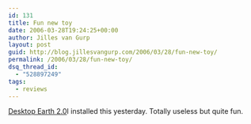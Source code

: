 ```yaml
---
id: 131
title: Fun new toy
date: 2006-03-28T19:24:25+00:00
author: Jilles van Gurp
layout: post
guid: http://blog.jillesvangurp.com/2006/03/28/fun-new-toy/
permalink: /2006/03/28/fun-new-toy/
dsq_thread_id:
  - "528897249"
tags:
  - reviews
---
```

[Desktop Earth 2.0](http://codefromthe70s.org/desktopearth_dl.asp)I installed this yesterday. Totally useless but quite fun.